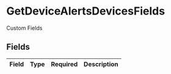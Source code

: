 # GetDeviceAlertsDevicesFields

Custom Fields


## Fields

| Field       | Type        | Required    | Description |
| ----------- | ----------- | ----------- | ----------- |